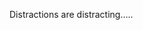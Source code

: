 <!--
id: 1472520788
link: http://kevinisom.info/post/1472520788/distractions-are-distracting
slug: distractions-are-distracting
date: Thu Nov 04 2010 08:44:56 GMT+1300 (NZDT)
raw: {"blog_name":"kevinisom","id":1472520788,"post_url":"http://kevinisom.info/post/1472520788/distractions-are-distracting","slug":"distractions-are-distracting","type":"text","date":"2010-11-03 19:44:56 GMT","timestamp":1288813496,"state":"published","format":"html","reblog_key":"DwjjEtGe","tags":[],"short_url":"http://tmblr.co/Zw68Yy1NnE9K","highlighted":[],"feed_item":"http://twitter.com/kev_nz/statuses/29530313344","from_feed_id":"650289","note_count":0,"title":null,"body":"<p>Distractions are distracting&#8230;..</p>"}
publish: 2010-11-04
tags: 
title: null
-->


Distractions are distracting…..


